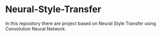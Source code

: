 # Neural-Style-Transfer
In this repository there are project based on Neural Style Transfer using Convolution Neural Network.
